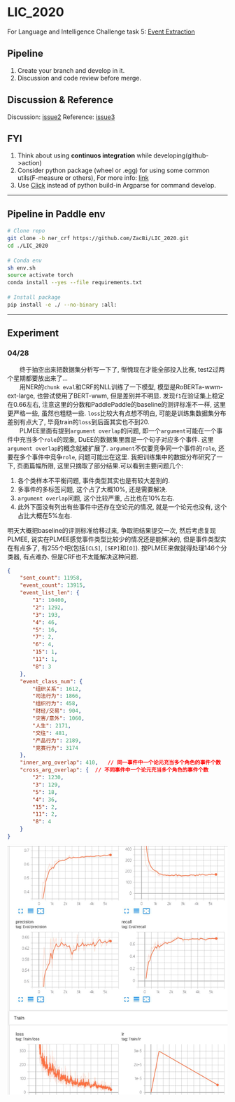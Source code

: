 # LIC_2020

For Language and Intelligence Challenge task 5: [Event Extraction](https://aistudio.baidu.com/aistudio/competition/detail/32?isFromCcf=true&lang=en)

## Pipeline

1. Create your branch and develop in it.  
2. Discussion and code review before merge.

## Discussion & Reference

Discussion: [issue2](https://github.com/ZacBi/LIC_2020/issues/2)
Reference: [issue3](https://github.com/ZacBi/LIC_2020/issues/3)

## FYI

1. Think about using **continuos integration** while developing(github->action)  
2. Consider python package (wheel or .egg) for using some common utils(F-measure or others), For more info: [link](www.pythonwheels.com/)  
3. Use [Click](https://click.palletsprojects.com/en/7.x/) instead of python build-in Argparse for command develop.

------

## Pipeline in Paddle env

```sh
# Clone repo
git clone -b ner_crf https://github.com/ZacBi/LIC_2020.git
cd ./LIC_2020

# Conda env
sh env.sh
source activate torch
conda install --yes --file requirements.txt

# Install package
pip install -e ./ --no-binary :all:
```

------

## Experiment

### 04/28

&emsp;&emsp;终于抽空出来把数据集分析写一下了, 惭愧现在才能全部投入比赛, test2过两个星期都要放出来了...  
&emsp;&emsp;用NER的`chunk eval`和CRF的NLL训练了一下模型, 模型是RoBERTa-wwm-ext-large, 也尝试使用了BERT-wwm, 但是差别并不明显. 发现`f1`在验证集上稳定在0.66左右, 注意这里的分数和PaddlePaddle的baseline的测评标准不一样, 这里更严格一些, 虽然也粗糙一些. `loss`比较大有点想不明白, 可能是训练集数据集分布差别有点大了, 毕竟train的`loss`到后面其实也不到20.  
&emsp;&emsp;PLMEE里面有提到`argument overlap`的问题, 即一个`argument`可能在一个事件中充当多个`role`的现象, DuEE的数据集里面是一个句子对应多个事件.
这里`argument overlap`的概念就被扩展了.
`argument`不仅要竞争同一个事件的`role`,
还要在多个事件中竞争`role`, 问题可能出在这里. 我把训练集中的数据分布研究了一下, 页面篇幅所限, 这里只摘取了部分结果.可以看到主要问题几个:

1. 各个类样本不平衡问题, 事件类型其实也是有较大差别的.
2. 多事件的多标签问题, 这个占了大概10%, 还是需要解决.
3. `argument overlap`问题, 这个比较严重, 占比也在10%左右.
4. 此外下面没有列出有些事件中还存在空论元的情况, 就是一个论元也没有, 这个占比大概在5%左右.

明天大概把baseline的评测标准给移过来, 争取把结果提交一次, 然后考虑复现PLMEE, 说实在PLMEE感觉事件类型比较少的情况还是能解决的, 但是事件类型实在有点多了, 有255个吧(包括`[CLS]`, `[SEP]`和`[O]`). 按PLMEE来做就得处理146个分类器, 有点难办. 但是CRF也不太能解决这种问题.

```json
{
    "sent_count": 11958,
    "event_count": 13915,
    "event_list_len": {
        "1": 10400,
        "2": 1292,
        "3": 193,
        "4": 46,
        "5": 16,
        "7": 2,
        "6": 4,
        "15": 1,
        "11": 1,
        "8": 3
    },
    "event_class_num": {
        "组织关系": 1612,
        "司法行为": 1866,
        "组织行为": 458,
        "财经/交易": 904,
        "灾害/意外": 1060,
        "人生": 2171,
        "交往": 481,
        "产品行为": 2189,
        "竞赛行为": 3174
    },
    "inner_arg_overlap": 410,   // 同一事件中一个论元充当多个角色的事件个数
    "cross_arg_overlap": {  // 不同事件中一个论元充当多个角色的事件个数
        "2": 1230,
        "3": 129,
        "5": 18,
        "4": 36,
        "15": 2,
        "11": 2,
        "8": 4
    }
}
```

![trail_1](docs/images/trail_1.jpg)
